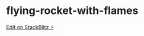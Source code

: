 # flying-rocket-with-flames

[Edit on StackBlitz ⚡️](https://stackblitz.com/edit/flying-rocket-with-flames)